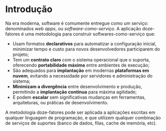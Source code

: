 Introdução
============

Na era moderna, software é comumente entregue como um serviço: denominados *web apps*, ou *software-como-serviço*. A aplicação doze-fatores é uma metodologia para construir softwares-como-serviço que:

* Usam formatos **declarativos** para automatizar a configuração inicial, minimizar tempo e custo para novos desenvolvedores participarem do projeto;
* Tem um **contrato claro** com o sistema operacional que o suporta, oferecendo **portabilidade máxima** entre ambientes de execução;
* São adequados para **implantação** em modernas **plataformas em nuvem**, evitando a necessidade por servidores e administração do sistema;
* **Minimizam a divergência** entre desenvolvimento e produção, permitindo a **implantação contínua** para máxima agilidade;
* E podem **escalar** sem significativas mudanças em ferramentas, arquiteturas, ou práticas de desenvolvimento.

A metodologia doze-fatores pode ser aplicada a aplicações escritas em qualquer linguagem de programação, e que utilizem qualquer combinação de serviços de suportes (banco de dados, filas, cache de memória, etc).